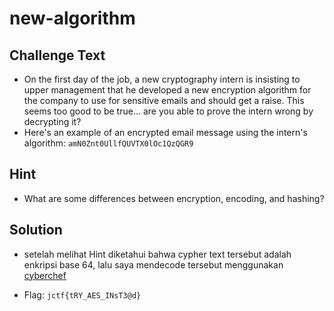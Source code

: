 # new-algorithm

## Challenge Text
* On the first day of the job, a new cryptography intern is insisting to upper management that he developed a new encryption algorithm for the company to use for sensitive emails and should get a raise. This seems too good to be true... are you able to prove the intern wrong by decrypting it?
* Here's an example of an encrypted email message using the intern's algorithm: `amN0Znt0UllfQUVTX0lOc1QzQGR9`

## Hint
* What are some differences between encryption, encoding, and hashing?

## Solution
* setelah melihat Hint diketahui bahwa cypher text tersebut adalah enkripsi base 64, lalu saya mendecode tersebut menggunakan [cyberchef](https://gchq.github.io/CyberChef/#recipe=From_Base64('A-Za-z0-9%2B/%3D',true)&input=YW1OMFpudDBVbGxmUVVWVFgwbE9jMVF6UUdSOQ)

* Flag: `jctf{tRY_AES_INsT3@d}`
